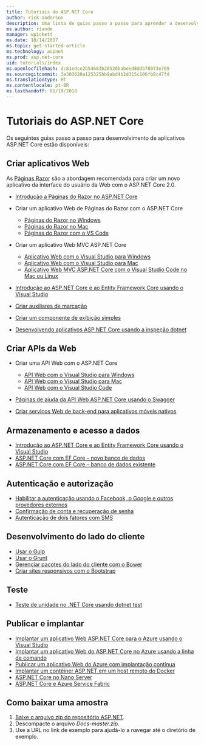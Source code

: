 ```yaml
---
title: Tutoriais do ASP.NET Core
author: rick-anderson
description: Uma lista de guias passo a passo para aprender a desenvolver aplicativos ASP.NET Core.
ms.author: riande
manager: wpickett
ms.date: 10/14/2017
ms.topic: get-started-article
ms.technology: aspnet
ms.prod: asp.net-core
uid: tutorials/index
ms.openlocfilehash: dc81edce2b54683b20520babeed8ddb78073e709
ms.sourcegitcommit: 3e303620a125325bb9abd4b2d315c106fb8c47fd
ms.translationtype: HT
ms.contentlocale: pt-BR
ms.lasthandoff: 01/19/2018
---
```

# <a name="aspnet-core-tutorials"></a>Tutoriais do ASP.NET Core

Os seguintes guias passo a passo para desenvolvimento de aplicativos ASP.NET Core estão disponíveis:

## <a name="build-web-apps"></a>Criar aplicativos Web

As [Páginas Razor](xref:mvc/razor-pages/index) são a abordagem recomendada para criar um novo aplicativo da interface do usuário da Web com o ASP.NET Core 2.0.

* [Introdução a Páginas do Razor no ASP.NET Core](xref:mvc/razor-pages/index)
* Criar um aplicativo Web de Páginas do Razor com o ASP.NET Core

   * [Páginas do Razor no Windows](xref:tutorials/razor-pages/index)
   * [Páginas do Razor no Mac](xref:tutorials/razor-pages-mac/index)
   * [Páginas do Razor com o VS Code](xref:tutorials/razor-pages-vsc/index)  

* Criar um aplicativo Web MVC ASP.NET Core

   * [Aplicativo Web com o Visual Studio para Windows](first-mvc-app/index.md)
   * [Aplicativo Web com o Visual Studio para Mac](first-mvc-app-mac/index.md)
   * [Aplicativo Web MVC ASP.NET Core com o Visual Studio Code no Mac ou Linux ](first-mvc-app-xplat/index.md)

* [Introdução ao ASP.NET Core e ao Entity Framework Core usando o Visual Studio](../data/ef-mvc/index.md)
* [Criar auxiliares de marcação](../mvc/views/tag-helpers/authoring.md)
* [Criar um componente de exibição simples](../mvc/views/view-components.md#walkthrough-creating-a-simple-view-component)
* [Desenvolvendo aplicativos ASP.NET Core usando a inspeção dotnet](dotnet-watch.md)

## <a name="build-web-apis"></a>Criar APIs da Web
* Criar uma API Web com o ASP.NET Core

  * [API Web com o Visual Studio para Windows](first-web-api.md)
  * [API Web com o Visual Studio para Mac](xref:tutorials/first-web-api-mac)
  * [API Web com o Visual Studio Code](web-api-vsc.md)
  
* [Páginas de ajuda da API Web ASP.NET Core usando o Swagger](web-api-help-pages-using-swagger.md)
* [Criar serviços Web de back-end para aplicativos móveis nativos](../mobile/native-mobile-backend.md)

## <a name="data-access-and-storage"></a>Armazenamento e acesso a dados
* [Introdução ao ASP.NET Core e ao Entity Framework Core usando o Visual Studio](../data/ef-mvc/index.md)
* [ASP.NET Core com EF Core – novo banco de dados](https://docs.microsoft.com/ef/core/get-started/aspnetcore/new-db)
* [ASP.NET Core com EF Core – banco de dados existente](https://docs.microsoft.com/ef/core/get-started/aspnetcore/existing-db)

## <a name="authentication-and-authorization"></a>Autenticação e autorização
* [Habilitar a autenticação usando o Facebook, o Google e outros provedores externos](../security/authentication/social/index.md)
* [Confirmação de conta e recuperação de senha](../security/authentication/accconfirm.md)
* [Autenticação de dois fatores com SMS](../security/authentication/2fa.md)

## <a name="client-side-development"></a>Desenvolvimento do lado do cliente
* [Usar o Gulp](../client-side/using-gulp.md)
* [Usar o Grunt](../client-side/using-grunt.md)
* [Gerenciar pacotes do lado do cliente com o Bower](../client-side/bower.md)
* [Criar sites responsivos com o Bootstrap](../client-side/bootstrap.md)

## <a name="test"></a>Teste
* [Teste de unidade no .NET Core usando dotnet test](https://docs.microsoft.com/dotnet/articles/core/testing/unit-testing-with-dotnet-test)

## <a name="publish-and-deploy"></a>Publicar e implantar
* [Implantar um aplicativo Web ASP.NET Core para o Azure usando o Visual Studio](publish-to-azure-webapp-using-vs.md)
* [Implantar um aplicativo Web do ASP.NET Core no Azure usando a linha de comando](publish-to-azure-webapp-using-cli.md)
* [Publicar um aplicativo Web do Azure com implantação contínua](xref:host-and-deploy/azure-apps/azure-continuous-deployment)
* [Implantar um contêiner ASP.NET em um host remoto do Docker](https://docs.microsoft.com/azure/vs-azure-tools-docker-hosting-web-apps-in-docker)
* [ASP.NET Core no Nano Server](nano-server.md)
* [ASP.NET Core e Azure Service Fabric](https://docs.microsoft.com/azure/service-fabric/service-fabric-add-a-web-frontend)

<a name="download"></a> 
## <a name="how-to-download-a-sample"></a>Como baixar uma amostra
1. [Baixe o arquivo zip do repositório ASP.NET](https://codeload.github.com/aspnet/Docs/zip/master).
1. Descompacte o arquivo *Docs-master.zip*.
1. Use a URL no link de exemplo para ajudá-lo a navegar até o diretório de exemplo. 
